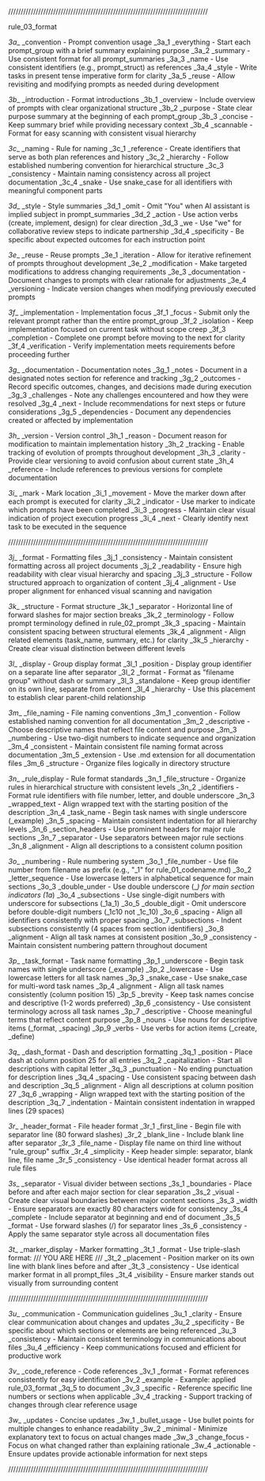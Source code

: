 ////////////////////////////////////////////////////////////////////////////////

rule_03_format

_3a__ _convention        - Prompt convention usage
_3a_1    _everything     - Start each prompt_group with a brief summary explaining purpose
_3a_2    _summary        - Use consistent format for all prompt_summaries
_3a_3    _name           - Use consistent identifiers (e.g., prompt_struct) as references
_3a_4    _style          - Write tasks in present tense imperative form for clarity
_3a_5    _reuse          - Allow revisiting and modifying prompts as needed during development

_3b__ _introduction      - Format introductions
_3b_1    _overview       - Include overview of prompts with clear organizational structure
_3b_2    _purpose        - State clear purpose summary at the beginning of each prompt_group 
_3b_3    _concise        - Keep summary brief while providing necessary context
_3b_4    _scannable      - Format for easy scanning with consistent visual hierarchy

_3c__ _naming            - Rule for naming
_3c_1    _reference      - Create identifiers that serve as both plan references and history
_3c_2    _hierarchy      - Follow established numbering convention for hierarchical structure
_3c_3    _consistency    - Maintain naming consistency across all project documentation
_3c_4    _snake          - Use snake_case for all identifiers with meaningful component parts

_3d__ _style              - Style summaries
_3d_1    _omit            - Omit "You" when AI assistant is implied subject in prompt_summaries
_3d_2    _action          - Use action verbs (create, implement, design) for clear direction
_3d_3    _we              - Use "we" for collaborative review steps to indicate partnership
_3d_4    _specificity     - Be specific about expected outcomes for each instruction point

_3e__ _reuse              - Reuse prompts
_3e_1    _iteration       - Allow for iterative refinement of prompts throughout development
_3e_2    _modification    - Make targeted modifications to address changing requirements
_3e_3    _documentation   - Document changes to prompts with clear rationale for adjustments
_3e_4    _versioning      - Indicate version changes when modifying previously executed prompts

_3f__ _implementation     - Implementation focus
_3f_1    _focus           - Submit only the relevant prompt rather than the entire prompt_group
_3f_2    _isolation       - Keep implementation focused on current task without scope creep
_3f_3    _completion      - Complete one prompt before moving to the next for clarity
_3f_4    _verification    - Verify implementation meets requirements before proceeding further

_3g__ _documentation      - Documentation notes
_3g_1    _notes           - Document in a designated notes section for reference and tracking
_3g_2    _outcomes        - Record specific outcomes, changes, and decisions made during execution
_3g_3    _challenges      - Note any challenges encountered and how they were resolved
_3g_4    _next            - Include recommendations for next steps or future considerations
_3g_5    _dependencies    - Document any dependencies created or affected by implementation

_3h__ _version            - Version control
_3h_1    _reason          - Document reason for modification to maintain implementation history
_3h_2    _tracking        - Enable tracking of evolution of prompts throughout development
_3h_3    _clarity         - Provide clear versioning to avoid confusion about current state
_3h_4    _reference       - Include references to previous versions for complete documentation

_3i__ _mark               - Mark location
_3i_1    _movement        - Move the marker down after each prompt is executed for clarity
_3i_2    _indicator       - Use marker to indicate which prompts have been completed
_3i_3    _progress        - Maintain clear visual indication of project execution progress
_3i_4    _next            - Clearly identify next task to be executed in the sequence

////////////////////////////////////////////////////////////////////////////////

_3j__ _format             - Formatting files
_3j_1    _consistency     - Maintain consistent formatting across all project documents
_3j_2    _readability     - Ensure high readability with clear visual hierarchy and spacing
_3j_3    _structure       - Follow structured approach to organization of content
_3j_4    _alignment       - Use proper alignment for enhanced visual scanning and navigation

_3k__ _structure          - Format structure
_3k_1    _separator       - Horizontal line of forward slashes for major section breaks
_3k_2    _terminology     - Follow prompt terminology defined in rule_02_prompt
_3k_3    _spacing         - Maintain consistent spacing between structural elements
_3k_4    _alignment       - Align related elements (task_name, summary, etc.) for clarity
_3k_5    _hierarchy       - Create clear visual distinction between different levels

_3l__ _display            - Group display format
_3l_1    _position        - Display group identifier on a separate line after separator
_3l_2    _format          - Format as "filename group" without dash or summary
_3l_3    _standalone      - Keep group identifier on its own line, separate from content
_3l_4    _hierarchy       - Use this placement to establish clear parent-child relationship

_3m__ _file_naming        - File naming conventions
_3m_1    _convention      - Follow established naming convention for all documentation
_3m_2    _descriptive     - Choose descriptive names that reflect file content and purpose
_3m_3    _numbering       - Use two-digit numbers to indicate sequence and organization
_3m_4    _consistent      - Maintain consistent file naming format across documentation
_3m_5    _extension       - Use .md extension for all documentation files
_3m_6    _structure       - Organize files logically in directory structure

_3n__ _rule_display       - Rule format standards
_3n_1    _file_structure  - Organize rules in hierarchical structure with consistent levels
_3n_2    _identifiers     - Format rule identifiers with file number, letter, and double underscore
_3n_3    _wrapped_text    - Align wrapped text with the starting position of the description
_3n_4    _task_name       - Begin task names with single underscore (_example)
_3n_5    _spacing         - Maintain consistent indentation for all hierarchy levels
_3n_6    _section_headers - Use prominent headers for major rule sections
_3n_7    _separator       - Use separators between major rule sections
_3n_8    _alignment       - Align all descriptions to a consistent column position

_3o__ _numbering          - Rule numbering system
_3o_1    _file_number     - Use file number from filename as prefix (e.g., "_1" for rule_01_codename.md)
_3o_2    _letter_sequence - Use lowercase letters in alphabetical sequence for main sections
_3o_3    _double_under    - Use double underscore (__) for main section indicators (_1a__)
_3o_4    _subsections     - Use single-digit numbers with underscore for subsections (_1a_1)
_3o_5    _double_digit    - Omit underscore before double-digit numbers (_1c10 not _1c_10)
_3o_6    _spacing         - Align all identifiers consistently with proper spacing
_3o_7    _subsections     - Indent subsections consistently (4 spaces from section identifiers)
_3o_8    _alignment       - Align all task names at consistent position
_3o_9    _consistency     - Maintain consistent numbering pattern throughout document

_3p__ _task_format        - Task name formatting
_3p_1    _underscore      - Begin task names with single underscore (_example)
_3p_2    _lowercase       - Use lowercase letters for all task names
_3p_3    _snake_case      - Use snake_case for multi-word task names
_3p_4    _alignment       - Align all task names consistently (column position 15)
_3p_5    _brevity         - Keep task names concise and descriptive (1-2 words preferred)
_3p_6    _consistency     - Use consistent terminology across all task names
_3p_7    _descriptive     - Choose meaningful terms that reflect content purpose
_3p_8    _nouns           - Use nouns for descriptive items (_format, _spacing)
_3p_9    _verbs           - Use verbs for action items (_create, _define)

_3q__ _dash_format        - Dash and description formatting
_3q_1    _position        - Place dash at column position 25 for all entries
_3q_2    _capitalization  - Start all descriptions with capital letter
_3q_3    _punctuation     - No ending punctuation for description lines
_3q_4    _spacing         - Use consistent spacing between dash and description
_3q_5    _alignment       - Align all descriptions at column position 27
_3q_6    _wrapping        - Align wrapped text with the starting position of the description
_3q_7    _indentation     - Maintain consistent indentation in wrapped lines (29 spaces)

_3r__ _header_format      - File header format
_3r_1    _first_line      - Begin file with separator line (80 forward slashes)
_3r_2    _blank_line      - Include blank line after separator 
_3r_3    _file_name       - Display file name on third line without "rule_group" suffix
_3r_4    _simplicity      - Keep header simple: separator, blank line, file name
_3r_5    _consistency     - Use identical header format across all rule files

_3s__ _separator          - Visual divider between sections
_3s_1    _boundaries      - Place before and after each major section for clear separation
_3s_2    _visual          - Create clear visual boundaries between major content sections
_3s_3    _width           - Ensure separators are exactly 80 characters wide for consistency
_3s_4    _complete        - Include separator at beginning and end of document
_3s_5    _format          - Use forward slashes (/) for separator lines
_3s_6    _consistency     - Apply the same separator style across all documentation files

_3t__ _marker_display     - Marker formatting
_3t_1    _format          - Use triple-slash format: /// YOU ARE HERE ///
_3t_2    _placement       - Position marker on its own line with blank lines before and after
_3t_3    _consistency     - Use identical marker format in all prompt_files
_3t_4    _visibility      - Ensure marker stands out visually from surrounding content

////////////////////////////////////////////////////////////////////////////////

_3u__ _communication      - Communication guidelines
_3u_1    _clarity         - Ensure clear communication about changes and updates
_3u_2    _specificity     - Be specific about which sections or elements are being referenced
_3u_3    _consistency     - Maintain consistent terminology in communications about files
_3u_4    _efficiency      - Keep communications focused and efficient for productive work

_3v__ _code_reference     - Code references
_3v_1    _format          - Format references consistently for easy identification
_3v_2    _example         - Example: applied rule_03_format _3q_5 to document
_3v_3    _specific        - Reference specific line numbers or sections when applicable
_3v_4    _tracking        - Support tracking of changes through clear reference usage

_3w__ _updates            - Concise updates
_3w_1    _bullet_usage    - Use bullet points for multiple changes to enhance readability
_3w_2    _minimal         - Minimize explanatory text to focus on actual changes made
_3w_3    _change_focus    - Focus on what changed rather than explaining rationale
_3w_4    _actionable      - Ensure updates provide actionable information for next steps

//////////////////////////////////////////////////////////////////////////////// 